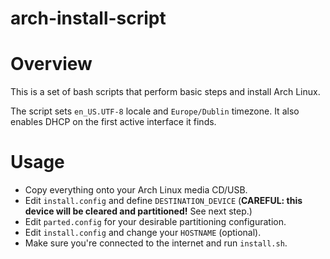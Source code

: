# arch-install-script

# Overview
This is a set of bash scripts that perform basic steps and install Arch Linux.

The script sets ``en_US.UTF-8`` locale and ``Europe/Dublin`` timezone.
It also enables DHCP on the first active interface it finds.

# Usage
* Copy everything onto your Arch Linux media CD/USB.
* Edit ``install.config`` and define ``DESTINATION_DEVICE`` (**CAREFUL: this device will be cleared and partitioned!** See next step.)
* Edit ``parted.config`` for your desirable partitioning configuration.
* Edit ``install.config`` and change your ``HOSTNAME`` (optional).
* Make sure you're connected to the internet and run ``install.sh``.
